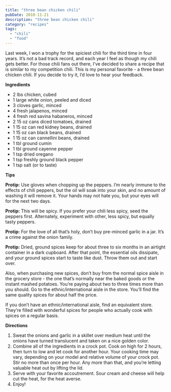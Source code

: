 ```yaml
---
title: "three bean chicken chili"
pubDate: 2010-11-21
description: "three bean chicken chili"
category: "recipes"
tags:
  - "chili"
  - "food"
---
```


Last week, I won a trophy for the spiciest chili for the third time in four years. It’s not a bad track record, and each year I feel as though my chili gets better. For those chili fans out there, I’ve decided to share a recipe that is similar to my competition chili. This is my personal favorite - a three bean chicken chili. If you decide to try it, I’d love to hear your feedback.

**Ingredients**

- 2 lbs chicken, cubed
- 1 large white onion, peeled and diced
- 3 cloves garlic, minced
- 4 fresh jalapenos, minced
- 4 fresh red savina habaneros, minced
- 2 15 oz cans diced tomatoes, drained
- 1 15 oz can red kidney beans, drained
- 1 15 oz can black beans, drained
- 1 15 oz can cannellini beans, drained
- 1 tbl ground cumin
- 1 tbl ground cayenne pepper
- 1 tsp dried oregano
- 1 tsp freshly ground black pepper
- 1 tsp salt (or to taste)

**Tips**

**Protip:** Use gloves when chopping up the peppers. I’m nearly immune to the effects of chili peppers, but the oil will soak into your skin, and no amount of washing it will remove it. Your hands may not hate you, but your eyes will for the next two days.

**Protip:** This will be spicy. If you prefer your chili less spicy, seed the peppers first. Alternately, experiment with other, less spicy, but equally tasty peppers.

**Protip:** For the love of all that’s holy, don’t buy pre-minced garlic in a jar. It’s a crime against the onion family.

**Protip:** Dried, ground spices keep for about three to six months in an airtight container in a dark cupboard. After that point, the essential oils dissipate, and your ground spices start to taste like dust. Throw them out and start over.

Also, when purchasing new spices, don’t buy from the normal spice aisle in the grocery store - the one that’s normally near the baked goods or the instant mashed potatoes. You’re paying about two to three times more than you should. Go to the ethnic/international aisle in the store. You’ll find the same quality spices for about half the price.

If you don’t have an ethnic/international aisle, find an equivalent store. They’re filled with wonderful spices for people who actually cook with spices on a regular basis.

**Directions**

1. Sweat the onions and garlic in a skillet over medium heat until the onions have turned translucent and taken on a nice golden color.
2. Combine all of the ingredients in a crock pot. Cook on high for 2 hours, then turn to low and let cook for another hour. Your cooking time may vary, depending on your model and relative volume of your crock pot. Stir no more than once per hour. Any more than that, and you’re letting valuable heat out by lifting the lid.
3. Serve with your favorite accoutrement. Sour cream and cheese will help cut the heat, for the heat averse.
4. Enjoy!
